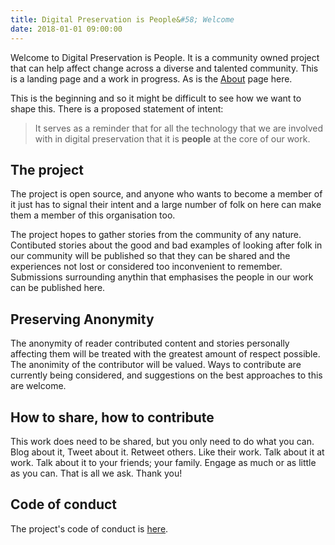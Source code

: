 ```yaml
---
title: Digital Preservation is People&#58; Welcome
date: 2018-01-01 09:00:00
---
```


Welcome to Digital Preservation is People. It is a community owned project that can help affect change across a diverse and talented community. This is a landing page and a work in progress. As is the [About](https://digital-preservation-is-people.github.io/about) page here. 

This is the beginning and so it might be difficult to see how we want to shape this. There is a proposed statement of intent:

> It serves as a reminder that for all the technology that we are involved with in digital preservation that it is <b>people</b> at the core of our work.

## The project

The project is open source, and anyone who wants to become a member of it just has to signal their intent and a large number of folk on here can make them a member of this organisation too.

The project hopes to gather stories from the community of any nature. Contibuted stories about the good and bad examples of looking after folk in our community will be published so that they can be shared and the experiences not lost or considered too inconvenient to remember. Submissions surrounding anythin that emphasises the people in our work can be published here. 

## Preserving Anonymity

The anonymity of reader contributed content and stories personally affecting them will be treated with the greatest amount of respect possible. The anonimity of the contributor will be valued. Ways to contribute are currently being considered, and suggestions on the best approaches to this are welcome. 

## How to share, how to contribute

This work does need to be shared, but you only need to do what you can. Blog about it, Tweet about it. Retweet others. Like their work. Talk about it at work. Talk about it to your friends; your family. Engage as much or as little as you can. That is all we ask. Thank you! 

## Code of conduct

The project's code of conduct is [here](https://digital-preservation-is-people.github.io/CODE_OF_CONDUCT).